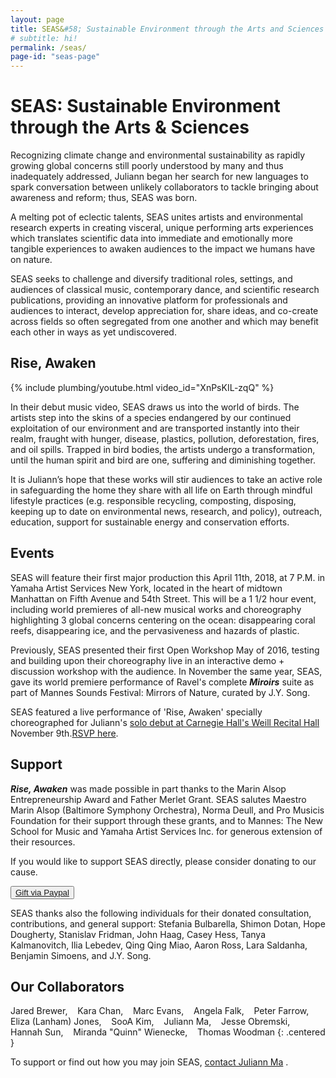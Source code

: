 ```yaml
---
layout: page
title: SEAS&#58; Sustainable Environment through the Arts and Sciences
# subtitle: hi!
permalink: /seas/
page-id: "seas-page"
---
```


SEAS: Sustainable Environment through the Arts & Sciences
===========================================================

Recognizing climate change and environmental sustainability as rapidly growing global concerns still poorly understood by many and thus inadequately addressed, Juliann began her search for new languages to spark conversation between unlikely collaborators to tackle bringing about awareness and reform; thus, SEAS was born.

A melting pot of eclectic talents, SEAS unites artists and environmental research experts in creating visceral, unique performing arts experiences which translates scientific data into immediate and emotionally more tangible experiences to awaken audiences to the impact we humans have on nature.

SEAS seeks to challenge and diversify traditional roles, settings, and audiences of classical music, contemporary dance, and scientific research publications, providing an innovative platform for professionals and audiences to interact, develop appreciation for, share ideas, and co-create across fields so often segregated from one another and which may benefit each other in ways as yet undiscovered.

## Rise, Awaken

{% include plumbing/youtube.html video_id="XnPsKIL-zqQ" %}

In their debut music video, SEAS draws us into the world of birds. The artists step into the skins of a species endangered by our continued exploitation of our environment and are transported instantly into their realm, fraught with hunger, disease, plastics, pollution, deforestation, fires, and oil spills. Trapped in bird bodies, the artists undergo a transformation, until the human spirit and bird are one, suffering and diminishing together.

It is Juliann’s hope that these works will stir audiences to take an active role in safeguarding the home they share with all life on Earth through mindful lifestyle practices (e.g. responsible recycling, composting, disposing, keeping up to date on environmental news, research, and policy), outreach, education, support for sustainable energy and conservation efforts.


## Events

SEAS will feature their first major production this April 11th, 2018, at 7 P.M. in Yamaha Artist Services New York, located in the heart of midtown Manhattan on Fifth Avenue and 54th Street. This will be a 1 1/2 hour event, including world premieres of all-new musical works and choreography highlighting 3 global concerns centering on the ocean: disappearing coral reefs, disappearing ice, and the pervasiveness and hazards of plastic.

Previously, SEAS presented their first Open Workshop May of 2016, testing and building upon their choreography live in an interactive demo + discussion workshop with the audience. In November the same year, SEAS, gave its world premiere performance of Ravel's complete ***Miroirs*** suite as part of Mannes Sounds Festival: Mirrors of Nature, curated by J.Y. Song.

SEAS featured a live performance of 'Rise, Awaken' specially choreographed for Juliann's [solo debut at Carnegie Hall's Weill Recital Hall](/concerts-gatherings/) November 9th.[RSVP here](https://www.carnegiehall.org/SiteCode/Purchase/SeatSelectionPerformance.aspx?startWorkflow=true&quickBuy=false&quantity=1&eventId=31030).

## Support

***Rise, Awaken*** was made possible in part thanks to the Marin Alsop Entrepreneurship Award and Father Merlet Grant. SEAS salutes Maestro Marin Alsop (Baltimore Symphony Orchestra), Norma Deull, and Pro Musicis Foundation for their support through these grants, and to Mannes: The New School for Music and Yamaha Artist Services Inc. for generous extension of their resources.

If you would like to support SEAS directly, please consider donating to our cause.
<div class="centered"><button data-iframe="false"><a href="https://www.paypal.me/juliannma">Gift via Paypal</a></button></div>

SEAS thanks also the following individuals for their donated consultation, contributions, and general support: Stefania Bulbarella, Shimon Dotan, Hope Dougherty, Stanislav Fridman, John Haag, Casey Hess, Tanya Kalmanovitch, Ilia Lebedev, Qing Qing Miao, Aaron Ross, Lara Saldanha, Benjamin Simoens, and J.Y. Song.

## Our Collaborators

Jared Brewer,             &nbsp;&nbsp;
Kara Chan,                &nbsp;&nbsp;
Marc Evans,               &nbsp;&nbsp;
Angela Falk,              &nbsp;&nbsp;
Peter Farrow,             &nbsp;&nbsp;
Eliza (Lanham) Jones,     &nbsp;&nbsp;
SooA Kim,                 &nbsp;&nbsp;
Juliann Ma,               &nbsp;&nbsp;
Jesse Obremski,           &nbsp;&nbsp;
Hannah Sun,               &nbsp;&nbsp;
Miranda "Quinn" Wienecke, &nbsp;&nbsp;
Thomas Woodman
{: .centered }

To support or find out how you may join SEAS, [contact Juliann Ma](/#contact) .

<!--
This is some plumbing to get the video working.
-->

<script>lightGallery(document.getElementById('seas-page'), {selector: '.embed-container-gallery', iframeMaxWidth: "80%", download: false, subHtmlSelectorRelative: true, controls: false, keyPress: false, counter: false});</script>
